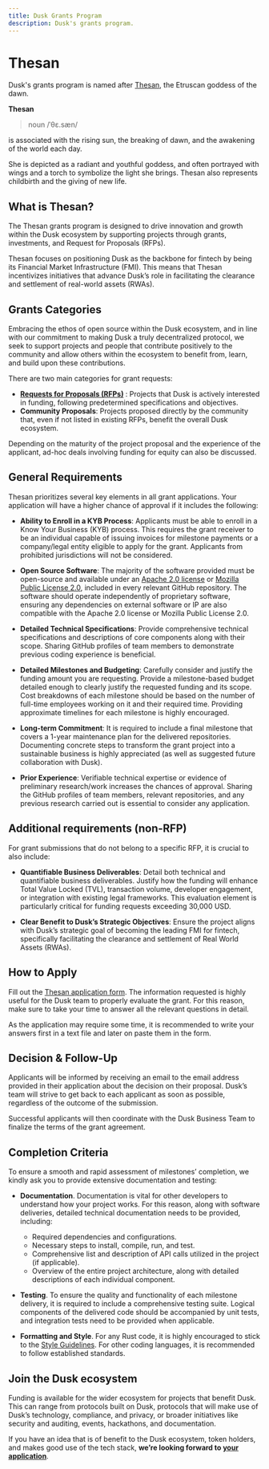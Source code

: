 ```yaml
---
title: Dusk Grants Program
description: Dusk's grants program.
---
```


# Thesan

Dusk's grants program is named after <a href="https://en.wikipedia.org/wiki/Thesan" target="_blank">Thesan</a>, the Etruscan goddess of the dawn.

__Thesan__

> noun
> /ˈθɛ.sæn/

is associated with the rising sun, the breaking of dawn, and the awakening of the world each day.

She is depicted as a radiant and youthful goddess, and often portrayed with wings and a torch to symbolize the light she brings. Thesan also represents childbirth and the giving of new life. 

## What is Thesan?

The Thesan grants program is designed to drive innovation and growth within the Dusk ecosystem by supporting projects through grants, investments, and Request for Proposals (RFPs).

Thesan focuses on positioning Dusk as the backbone for fintech by being its Financial Market Infrastructure (FMI). This means that Thesan incentivizes initiatives that advance Dusk’s role in facilitating the clearance and settlement of real-world assets (RWAs).

## Grants Categories

Embracing the ethos of open source within the Dusk ecosystem, and in line with our commitment to making Dusk a truly decentralized protocol, we seek to support projects and people that contribute positively to the community and allow others within the ecosystem to benefit from, learn, and build upon these contributions.

There are two main categories for grant requests:

- **[Requests for Proposals (RFPs)](/grants/what-is-rfp)** </a>: Projects that Dusk is actively interested in funding, following predetermined specifications and objectives.
- **Community Proposals**: Projects proposed directly by the community that, even if not listed in existing RFPs, benefit the overall Dusk ecosystem.

Depending on the maturity of the project proposal and the experience of the applicant, ad-hoc deals involving funding for equity can also be discussed.

## General Requirements

Thesan prioritizes several key elements in all grant applications. Your application will have a higher chance of approval if it includes the following:

- **Ability to Enroll in a KYB Process**: Applicants must be able to enroll in a Know Your Business (KYB) process. This requires the grant receiver to be an individual capable of issuing invoices for milestone payments or a company/legal entity eligible to apply for the grant. Applicants from prohibited jurisdictions will not be considered.

- **Open Source Software**: The majority of the software provided must be open-source and available under an [Apache 2.0 license](https://www.apache.org/licenses/LICENSE-2.0) or [Mozilla Public License 2.0](https://www.mozilla.org/en-US/MPL/2.0/), included in every relevant GitHub repository. The software should operate independently of proprietary software, ensuring any dependencies on external software or IP are also compatible with the Apache 2.0 license or Mozilla Public License 2.0.

- **Detailed Technical Specifications**: Provide comprehensive technical specifications and descriptions of core components along with their scope. Sharing GitHub profiles of team members to demonstrate previous coding experience is beneficial.

- **Detailed Milestones and Budgeting**: Carefully consider and justify the funding amount you are requesting. Provide a milestone-based budget detailed enough to clearly justify the requested funding and its scope. Cost breakdowns of each milestone should be based on the number of full-time employees working on it and their required time. Providing approximate timelines for each milestone is highly encouraged.

- **Long-term Commitment**: It is required to include a final milestone that covers a 1-year maintenance plan for the delivered repositories. Documenting concrete steps to transform the grant project into a sustainable business is highly appreciated (as well as suggested future collaboration with Dusk).

- **Prior Experience**: Verifiable technical expertise or evidence of preliminary research/work increases the chances of approval. Sharing the GitHub profiles of team members, relevant repositories, and any previous research carried out is essential to consider any application.

## Additional requirements (non-RFP)

For grant submissions that do not belong to a specific RFP, it is crucial to also include:

- **Quantifiable Business Deliverables**: Detail both technical and quantifiable business deliverables. Justify how the funding will enhance Total Value Locked (TVL), transaction volume, developer engagement, or integration with existing legal frameworks. This evaluation element is particularly critical for funding requests exceeding 30,000 USD.

- **Clear Benefit to Dusk’s Strategic Objectives**: Ensure the project aligns with Dusk’s strategic goal of becoming the leading FMI for fintech, specifically facilitating the clearance and settlement of Real World Assets (RWAs). 

## How to Apply

Fill out the [Thesan application form](https://qfisyyuui1g.typeform.com/to/uAucnWFJ). 
The information requested is highly useful for the Dusk team to properly evaluate the grant. For this reason, make sure to take your time to answer all the relevant questions in detail.

As the application may require some time, it is recommended to write your answers first in a text file and later on paste them in the form.

## Decision & Follow-Up

Applicants will be informed by receiving an email to the email address provided in their application about the decision on their proposal. Dusk’s team will strive to get back to each applicant as soon as possible, regardless of the outcome of the submission.

Successful applicants will then coordinate with the Dusk Business Team to finalize the terms of the grant agreement.

## Completion Criteria

To ensure a smooth and rapid assessment of milestones’ completion, we kindly ask you to provide extensive documentation and testing:

- **Documentation**. Documentation is vital for other developers to understand how your project works. For this reason, along with software deliveries, detailed technical documentation needs to be provided, including:

  - Required dependencies and configurations.
  - Necessary steps to install, compile, run, and test.
  - Comprehensive list and description of API calls utilized in the project (if applicable).
  - Overview of the entire project architecture, along with detailed descriptions of each individual component.

- **Testing**. To ensure the quality and functionality of each milestone delivery, it is required to include a comprehensive testing suite. Logical components of the delivered code should be accompanied by unit tests, and integration tests need to be provided when applicable.

- **Formatting and Style**. For any Rust code, it is highly encouraged to stick to the <a href="https://doc.rust-lang.org/1.0.0/style/README.html" target="_blank">Style Guidelines</a>. For other coding languages, it is recommended to follow established standards.

## Join the Dusk ecosystem

Funding is available for the wider ecosystem for projects that benefit Dusk. This can range from protocols built on Dusk, protocols that will make use of Dusk’s technology, compliance, and privacy, or broader initiatives like security and auditing, events, hackathons, and documentation. 

If you have an idea that is of benefit to the Dusk ecosystem, token holders, and makes good use of the tech stack,
**we’re looking forward to [your application](https://qfisyyuui1g.typeform.com/to/uAucnWFJ)**. 
